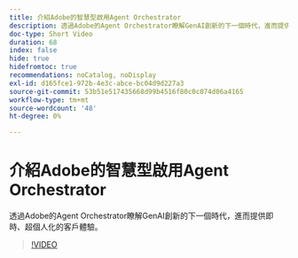 ```yaml
---
title: 介紹Adobe的智慧型啟用Agent Orchestrator
description: 透過Adobe的Agent Orchestrator瞭解GenAI創新的下一個時代，進而提供即時、超個人化的客戶體驗。
doc-type: Short Video
duration: 68
index: false
hide: true
hidefromtoc: true
recommendations: noCatalog, noDisplay
exl-id: d165fce1-972b-4e3c-abce-bc04d9d227a3
source-git-commit: 53b51e517435668d99b4516f80c0c074d06a4165
workflow-type: tm+mt
source-wordcount: '48'
ht-degree: 0%

---
```


# 介紹Adobe的智慧型啟用Agent Orchestrator

透過Adobe的Agent Orchestrator瞭解GenAI創新的下一個時代，進而提供即時、超個人化的客戶體驗。

<!-- 62_S653_3442539_67_introducing-adobes-agent-orchestrator-for-intelligent-activation -->
>[!VIDEO](https://video.tv.adobe.com/v/3458205/?learn=on&enablevpops=true)
